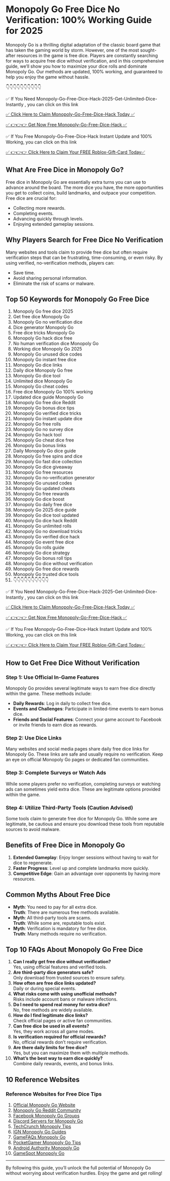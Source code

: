 # Monopoly Go Free Dice No Verification: 100% Working Guide for 2025

Monopoly Go is a thrilling digital adaptation of the classic board game that has taken the gaming world by storm. However, one of the most sought-after resources in the game is free dice. Players are constantly searching for ways to acquire free dice without verification, and in this comprehensive guide, we’ll show you how to maximize your dice rolls and dominate Monopoly Go. Our methods are updated, 100% working, and guaranteed to help you enjoy the game without hassle.

👇👇👇👇👇👇👇👇👇👇

✅ If You Need Monopoly-Go-Free-Dice-Hack-2025-Get-Unlimited-Dice-Instantly , you can click on this link

[✅ Click Here to Claim Monopoly-Go-Free-Dice-Hack Today ✅](https://dmfarid.com/monopoly-go/)

[✅ 👉👉👉 Get Now  Free Monopoly-Go-Free-Dice-Hack ✅](https://dmfarid.com/monopoly-go/)

✅ If You Free Monopoly-Go-Free-Dice-Hack Instant Update and 100% Working, you can click on this link

[✅ 👉👉👉 Click Here to Claim Your FREE Roblox-Gift-Card Today✅](https://dmfarid.com/monopoly-go/)


## What Are Free Dice in Monopoly Go?
Free dice in Monopoly Go are essentially extra turns you can use to advance around the board. The more dice you have, the more opportunities you get to collect coins, build landmarks, and outpace your competition. Free dice are crucial for:

- Collecting more rewards.
- Completing events.
- Advancing quickly through levels.
- Enjoying extended gameplay sessions.

## Why Players Search for Free Dice No Verification
Many websites and tools claim to provide free dice but often require verification steps that can be frustrating, time-consuming, or even risky. By using verified, no-verification methods, players can:

- Save time.
- Avoid sharing personal information.
- Eliminate the risk of scams or malware.

## Top 50 Keywords for Monopoly Go Free Dice
1. Monopoly Go free dice 2025  
2. Get free dice Monopoly Go  
3. Monopoly Go no verification dice  
4. Dice generator Monopoly Go  
5. Free dice tricks Monopoly Go  
6. Monopoly Go hack dice free  
7. No human verification dice Monopoly Go  
8. Working dice Monopoly Go 2025  
9. Monopoly Go unused dice codes  
10. Monopoly Go instant free dice  
11. Monopoly Go dice links  
12. Daily dice Monopoly Go free  
13. Monopoly Go dice tool  
14. Unlimited dice Monopoly Go  
15. Monopoly Go cheat codes  
16. Free dice Monopoly Go 100% working  
17. Updated dice guide Monopoly Go  
18. Monopoly Go free dice Reddit  
19. Monopoly Go bonus dice tips  
20. Monopoly Go verified dice tricks  
21. Monopoly Go instant update dice  
22. Monopoly Go free rolls  
23. Monopoly Go no survey dice  
24. Monopoly Go hack tool  
25. Monopoly Go cheat dice free  
26. Monopoly Go bonus links  
27. Daily Monopoly Go dice guide  
28. Monopoly Go free spins and dice  
29. Monopoly Go fast dice collection  
30. Monopoly Go dice giveaway  
31. Monopoly Go free resources  
32. Monopoly Go no-verification generator  
33. Monopoly Go unused codes  
34. Monopoly Go updated cheats  
35. Monopoly Go free rewards  
36. Monopoly Go dice boost  
37. Monopoly Go daily free dice  
38. Monopoly Go 2025 dice guide  
39. Monopoly Go dice tool updated  
40. Monopoly Go dice hack Reddit  
41. Monopoly Go unlimited rolls  
42. Monopoly Go no download tricks  
43. Monopoly Go verified dice hack  
44. Monopoly Go event free dice  
45. Monopoly Go rolls guide  
46. Monopoly Go dice strategy  
47. Monopoly Go bonus roll tips  
48. Monopoly Go dice without verification  
49. Monopoly Go free dice rewards  
50. Monopoly Go trusted dice tools
51. 👇👇👇👇👇👇👇👇👇👇

✅ If You Need Monopoly-Go-Free-Dice-Hack-2025-Get-Unlimited-Dice-Instantly , you can click on this link

[✅ Click Here to Claim Monopoly-Go-Free-Dice-Hack Today ✅](https://dmfarid.com/monopoly-go/)

[✅ 👉👉👉 Get Now  Free Monopoly-Go-Free-Dice-Hack ✅](https://dmfarid.com/monopoly-go/)

✅ If You Free Monopoly-Go-Free-Dice-Hack Instant Update and 100% Working, you can click on this link

[✅ 👉👉👉 Click Here to Claim Your FREE Roblox-Gift-Card Today✅](https://dmfarid.com/monopoly-go/)


## How to Get Free Dice Without Verification
### Step 1: Use Official In-Game Features
Monopoly Go provides several legitimate ways to earn free dice directly within the game. These methods include:

- **Daily Rewards**: Log in daily to collect free dice.
- **Events and Challenges**: Participate in limited-time events to earn bonus dice.
- **Friends and Social Features**: Connect your game account to Facebook or invite friends to earn dice as rewards.

### Step 2: Use Dice Links
Many websites and social media pages share daily free dice links for Monopoly Go. These links are safe and usually require no verification. Keep an eye on official Monopoly Go pages or dedicated fan communities.

### Step 3: Complete Surveys or Watch Ads
While some players prefer no verification, completing surveys or watching ads can sometimes yield extra dice. These are legitimate options provided within the game.

### Step 4: Utilize Third-Party Tools (Caution Advised)
Some tools claim to generate free dice for Monopoly Go. While some are legitimate, be cautious and ensure you download these tools from reputable sources to avoid malware.

## Benefits of Free Dice in Monopoly Go
1. **Extended Gameplay**: Enjoy longer sessions without having to wait for dice to regenerate.
2. **Faster Progress**: Level up and complete landmarks more quickly.
3. **Competitive Edge**: Gain an advantage over opponents by having more resources.

## Common Myths About Free Dice
- **Myth**: You need to pay for all extra dice.  
  **Truth**: There are numerous free methods available.
- **Myth**: All third-party tools are scams.  
  **Truth**: While some are, reputable tools exist.
- **Myth**: Verification is mandatory for free dice.  
  **Truth**: Many methods require no verification.

## Top 10 FAQs About Monopoly Go Free Dice
1. **Can I really get free dice without verification?**  
   Yes, using official features and verified tools.
2. **Are third-party dice generators safe?**  
   Only download from trusted sources to ensure safety.
3. **How often are free dice links updated?**  
   Daily or during special events.
4. **What risks come with using unofficial methods?**  
   Risks include account bans or malware infections.
5. **Do I need to spend real money for extra dice?**  
   No, free methods are widely available.
6. **How do I find legitimate dice links?**  
   Check official pages or active fan communities.
7. **Can free dice be used in all events?**  
   Yes, they work across all game modes.
8. **Is verification required for official rewards?**  
   No, official rewards don’t require verification.
9. **Are there daily limits for free dice?**  
   Yes, but you can maximize them with multiple methods.
10. **What’s the best way to earn dice quickly?**  
    Combine daily rewards, events, and bonus links.

## 10 Reference Websites
### Reference Websites for Free Dice Tips

1. [Official Monopoly Go Website](https://dmfarid.com/monopoly-go/)
2. [Monopoly Go Reddit Community](https://dmfarid.com/monopoly-go/)
3. [Facebook Monopoly Go Groups](https://dmfarid.com/monopoly-go/)
4. [Discord Servers for Monopoly Go](https://dmfarid.com/monopoly-go/)
5. [TechCrunch Monopoly Tips](https://dmfarid.com/monopoly-go/)
6. [IGN Monopoly Go Guides](https://dmfarid.com/monopoly-go/)
7. [GameFAQs Monopoly Go](https://dmfarid.com/monopoly-go/)
8. [PocketGamer Monopoly Go Tips](https://dmfarid.com/monopoly-go/)
9. [Android Authority Monopoly Go](https://dmfarid.com/monopoly-go/)
10. [GameSpot Monopoly Go](https://dmfarid.com/monopoly-go/)

---
By following this guide, you’ll unlock the full potential of Monopoly Go without worrying about verification hurdles. Enjoy the game and get rolling!

